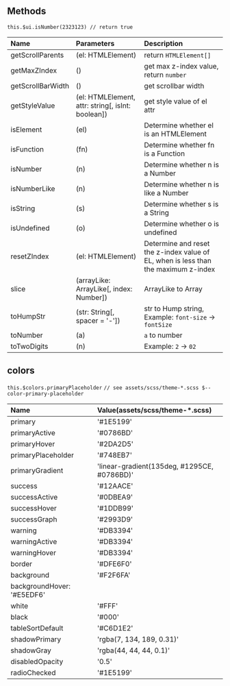 
## Methods

`this.$ui.isNumber(2323123) // return true`

|Name|Parameters|Description|
|:--|:--|:--|
|getScrollParents|(el: HTMLElement)|return `HTMLElement[]`|
|getMaxZIndex|()|get max z-index value, return `number`|
|getScrollBarWidth|()|get scrollbar width|
|getStyleValue|(el: HTMLElement, attr: string[, isInt: boolean])|get style value of el attr|
|isElement|(el)|Determine whether el is an HTMLElement|
|isFunction|(fn)|Determine whether fn is a Function|
|isNumber|(n)|Determine whether n is a Number|
|isNumberLike|(n)|Determine whether n is like a Number|
|isString|(s)|Determine whether s is a String|
|isUndefined|(o)|Determine whether o is undefined|
|resetZIndex|(el: HTMLElement)|Determine and reset the z-index value of EL, when is less than the maximum z-index|
|slice|(arrayLike: ArrayLike[, index: Number])|ArrayLike to Array|
|toHumpStr|(str: String[, spacer = '-'])|str to Hump string, Example: `font-size` -> `fontSize`|
|toNumber|(a)|`a` to number|
|toTwoDigits|(n)|Example: `2` -> `02`|

## colors

`this.$colors.primaryPlaceholder`
`// see assets/scss/theme-*.scss $--color-primary-placeholder`

|Name|Value(assets/scss/theme-*.scss)|
|:--|:--|
|primary|'#1E5199'|
|primaryActive|'#0786BD'|
|primaryHover|'#2DA2D5'|
|primaryPlaceholder|'#748EB7'|
|primaryGradient|'linear-gradient(135deg, #1295CE, #0786BD)'|
|success|'#12AACE'|
|successActive|'#0DBEA9'|
|successHover|'#1DDB99'|
|successGraph|'#2993D9'|
|warning|'#DB3394'|
|warningActive|'#DB3394'|
|warningHover|'#DB3394'|
|border|'#DFE6F0'|
|background|'#F2F6FA'|
|backgroundHover: '#E5EDF6'|
|white|'#FFF'|
|black|'#000'|
|tableSortDefault|'#C6D1E2'|
|shadowPrimary|'rgba(7, 134, 189, 0.31)'|
|shadowGray|'rgba(44, 44, 44, 0.1)'|
|disabledOpacity|'0.5'|
|radioChecked|'#1E5199'|
